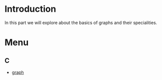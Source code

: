 # Introduction

In this part we will explore about the basics of graphs and their specialities.

# Menu

## C

- [graph](./C/graph)
